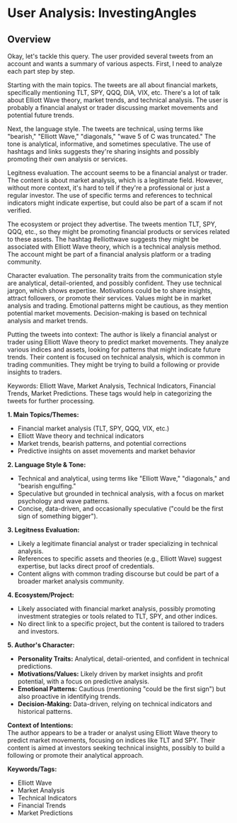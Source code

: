 # User Analysis: InvestingAngles

## Overview

<think>
Okay, let's tackle this query. The user provided several tweets from an account and wants a summary of various aspects. First, I need to analyze each part step by step.

Starting with the main topics. The tweets are all about financial markets, specifically mentioning TLT, SPY, QQQ, DIA, VIX, etc. There's a lot of talk about Elliott Wave theory, market trends, and technical analysis. The user is probably a financial analyst or trader discussing market movements and potential future trends.

Next, the language style. The tweets are technical, using terms like "bearish," "Elliott Wave," "diagonals," "wave 5 of C was truncated." The tone is analytical, informative, and sometimes speculative. The use of hashtags and links suggests they're sharing insights and possibly promoting their own analysis or services.

Legitness evaluation. The account seems to be a financial analyst or trader. The content is about market analysis, which is a legitimate field. However, without more context, it's hard to tell if they're a professional or just a regular investor. The use of specific terms and references to technical indicators might indicate expertise, but could also be part of a scam if not verified.

The ecosystem or project they advertise. The tweets mention TLT, SPY, QQQ, etc., so they might be promoting financial products or services related to these assets. The hashtag #elliottwave suggests they might be associated with Elliott Wave theory, which is a technical analysis method. The account might be part of a financial analysis platform or a trading community.

Character evaluation. The personality traits from the communication style are analytical, detail-oriented, and possibly confident. They use technical jargon, which shows expertise. Motivations could be to share insights, attract followers, or promote their services. Values might be in market analysis and trading. Emotional patterns might be cautious, as they mention potential market movements. Decision-making is based on technical analysis and market trends.

Putting the tweets into context: The author is likely a financial analyst or trader using Elliott Wave theory to predict market movements. They analyze various indices and assets, looking for patterns that might indicate future trends. Their content is focused on technical analysis, which is common in trading communities. They might be trying to build a following or provide insights to traders.

Keywords: Elliott Wave, Market Analysis, Technical Indicators, Financial Trends, Market Predictions. These tags would help in categorizing the tweets for further processing.
</think>

**1. Main Topics/Themes:**  
- Financial market analysis (TLT, SPY, QQQ, VIX, etc.)  
- Elliott Wave theory and technical indicators  
- Market trends, bearish patterns, and potential corrections  
- Predictive insights on asset movements and market behavior  

**2. Language Style & Tone:**  
- Technical and analytical, using terms like "Elliott Wave," "diagonals," and "bearish engulfing."  
- Speculative but grounded in technical analysis, with a focus on market psychology and wave patterns.  
- Concise, data-driven, and occasionally speculative ("could be the first sign of something bigger").  

**3. Legitness Evaluation:**  
- Likely a legitimate financial analyst or trader specializing in technical analysis.  
- References to specific assets and theories (e.g., Elliott Wave) suggest expertise, but lacks direct proof of credentials.  
- Content aligns with common trading discourse but could be part of a broader market analysis community.  

**4. Ecosystem/Project:**  
- Likely associated with financial market analysis, possibly promoting investment strategies or tools related to TLT, SPY, and other indices.  
- No direct link to a specific project, but the content is tailored to traders and investors.  

**5. Author's Character:**  
- **Personality Traits:** Analytical, detail-oriented, and confident in technical predictions.  
- **Motivations/Values:** Likely driven by market insights and profit potential, with a focus on predictive analysis.  
- **Emotional Patterns:** Cautious (mentioning "could be the first sign") but also proactive in identifying trends.  
- **Decision-Making:** Data-driven, relying on technical indicators and historical patterns.  

**Context of Intentions:**  
The author appears to be a trader or analyst using Elliott Wave theory to predict market movements, focusing on indices like TLT and SPY. Their content is aimed at investors seeking technical insights, possibly to build a following or promote their analytical approach.  

**Keywords/Tags:**  
- Elliott Wave  
- Market Analysis  
- Technical Indicators  
- Financial Trends  
- Market Predictions